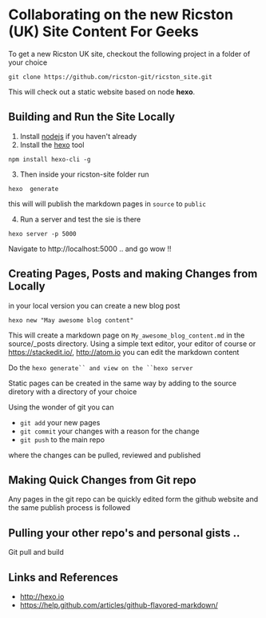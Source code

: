 # Collaborating on the new Ricston (UK) Site Content For Geeks

To get a new Ricston UK site, checkout the following project in a folder of your choice

```
git clone https://github.com/ricston-git/ricston_site.git
```

This will check out a static website based on node **hexo**.

## Building and Run the Site Locally
1. Install [nodejs](https://nodejs.org/)  if you haven't  already
2. Install the [hexo](hexo.io) tool
```
npm install hexo-cli -g
```
3. Then inside your ricston-site folder run
```shell
hexo  generate
```

this will will publish the markdown pages in `source` to `public`

4. Run a server and test the sie is there
```
hexo server -p 5000
```

Navigate to http://localhost:5000  .. and go wow !!

## Creating Pages, Posts and making Changes from Locally

in your local version you can create a new blog post
```
hexo new "May awesome blog content"
```
This will create a markdown page on `My_awesome_blog_content.md` in the source/\_posts
directory. Using a simple text editor, your editor of course or  https://stackedit.io/,  http://atom.io  you can edit the markdown content

Do the ```hexo generate`` and view on the ``hexo server```

Static pages can be created in the same way by adding to the source diretory with a directory of your choice


Using the wonder of git you can
* ```git add``` your new pages
* ```git commit```  your changes with a reason for the change
* ```git push``` to the main repo

where the changes can be pulled, reviewed and published

## Making Quick Changes from Git repo
Any pages in the git repo can be quickly edited form the github website
and the same publish process is followed

## Pulling your other repo's and personal gists ..
Git pull and build

## Links and References
* http://hexo.io
* https://help.github.com/articles/github-flavored-markdown/
